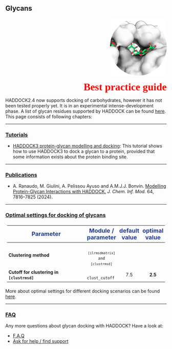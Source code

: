 ## Glycans

<p align="right">
  <img src="./bound_glycan.png" />
</p>

<p style='text-align: right; font-family: "PT Sans"; font-weight: 600;'> <font  size="6" color="RED" >Best practice guide</font></p>

HADDOCK2.4 now supports docking of carbohydrates, however it has not been tested properly yet. It is in an experimental intense-development phase.
A list of glycan residues supported by HADDOCK can be found [here](https://wenmr.science.uu.nl/haddock2.4/library). This page consists of following chapters:


<hr>

### [Tutorials](../tutorials.md)

* [HADDOCK3 protein-glycan modelling and docking](https://www.bonvinlab.org/education/HADDOCK3/HADDOCK3-protein-glycan/): This tutorial shows how to use HADDOCK3 to dock a glycan to a protein, provided that some information exists about the protein binding site.


<HR>

### [Publications](../publications.md)

* A. Ranaudo, M. Giulini, A. Pelissou Ayuso and A.M.J.J. Bonvin. [Modelling Protein-Glycan Interactions with HADDOCK.](https://pubs.acs.org/doi/10.1021/acs.jcim.4c01372) _J. Chem. Inf. Mod._ 64, 7816–7825 (2024).

<hr>

### [Optimal settings for docking of glycans](https://wenmr.science.uu.nl/haddock2.4/settings#glycans)

<style>
table, th, td {
    padding: 5px;
  table-layout: fixed ;
  width: 100% ;
}
</style>


|<font size="4" color="#203A98">Parameter</font>|<font size="4" color="#203A98">Module / parameter</font>| <font size="4" color="#203A98">default value</font>|<font size="4" color="#203A98">optimal value</font> |
|-|:-:|:-:|:-:| 
|**Clustering method** | <code> `[ilrmsdmatrix]` and `[clustrmsd]`</code>|  |  |   
|**Cutoff for clustering in `[clustrmsd]`** | <code> clust_cutoff </code>| 7.5 | **2.5** |  

More about optimal settings for different docking scenarios can be found [here](https://wenmr.science.uu.nl/haddock2.4/settings#optimal).


<hr>

### [FAQ](../faq.md)

Any more questions about glycan docking with HADDOCK? 
Have a look at:
- [F.A.Q](../faq.md)
- [Ask for help / find support](../info.md)
